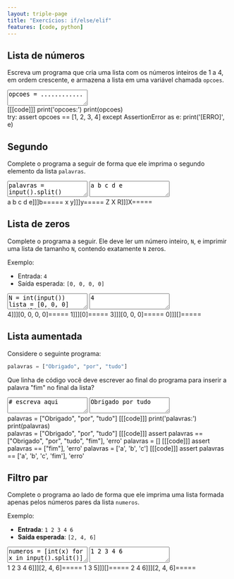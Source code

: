 ```yaml
---
layout: triple-page
title: "Exercícios: if/else/elif"
features: [code, python]
---
```


## Lista de números

Escreva um programa que cria uma lista com os números inteiros de 1 a 4, em ordem crescente, e armazena a lista em uma variável chamada `opcoes`.

<textarea class="code lang-python">
opcoes = ............
</textarea>

<div class="runtemplate">
[[[code]]]
print('opcoes:')
print(opcoes)
</div>

<div class="testcode">
try:
  assert opcoes == [1, 2, 3, 4]
except AssertionError as e:
  print('[ERRO]', e)
</div>

## Segundo

Complete o programa a seguir de forma que ele imprima o segundo elemento da lista `palavras`.

<textarea class="code lang-python">
palavras = input().split()
print('substitua esta linha')

</textarea>

<textarea class="stdin">a b c d e</textarea>

<div class="testcases">
a b c d e]]]b=====
x y]]]y=====
Z X R]]]X=====
</div>

## Lista de zeros

Complete o programa a seguir. Ele deve ler um número inteiro, `N`, e imprimir uma lista de tamanho `N`, contendo exatamente `N` zeros.

Exemplo:

- Entrada: `4`
- Saída esperada: `[0, 0, 0, 0]`

<textarea class="code lang-python">
N = int(input())
lista = [0, 0, 0]
print(lista)
</textarea>

<textarea class="stdin">4</textarea>

<div class="testcases">
4]]][0, 0, 0, 0]=====
1]]][0]=====
3]]][0, 0, 0]=====
0]]][]=====
</div>

## Lista aumentada

Considere o seguinte programa:

```python
palavras = ["Obrigado", "por", "tudo"]
```

Que linha de código você deve escrever ao final do programa para inserir a palavra "fim" no final da lista?

<textarea class="code lang-python">
# escreva aqui
</textarea>

<textarea class="stdin">Obrigado por tudo</textarea>

<div class="runtemplate">
palavras = ["Obrigado", "por", "tudo"]
[[[code]]]
print('palavras:')
print(palavras)
</div>

<div class="testcode">
palavras = ["Obrigado", "por", "tudo"]
[[[code]]]
assert palavras == ["Obrigado", "por", "tudo", "fim"], 'erro'
palavras = []
[[[code]]]
assert palavras == ["fim"], 'erro'
palavras = ['a', 'b', 'c']
[[[code]]]
assert palavras == ['a', 'b', 'c', 'fim'], 'erro'
</div>

## Filtro par

Complete o programa ao lado de forma que ele imprima uma lista formada apenas pelos números pares da lista `numeros`.

Exemplo:

- **Entrada**: `1 2 3 4 6`
- **Saída esperada**: `[2, 4, 6]`

<textarea class="code lang-python">
numeros = [int(x) for x in input().split()]
pares = []
print(pares)
</textarea>

<textarea class="stdin">1 2 3 4 6</textarea>

<div class="testcases">
1 2 3 4 6]]][2, 4, 6]=====
1 3 5]]][]=====
2 4 6]]][2, 4, 6]=====
</div>


